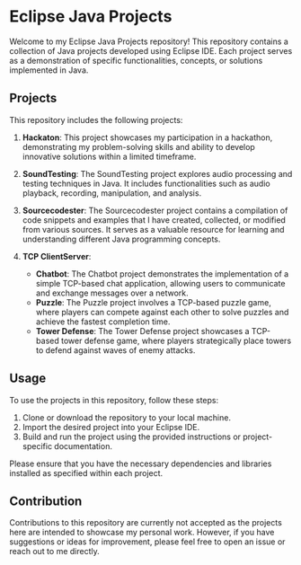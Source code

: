 # Eclipse Java Projects

Welcome to my Eclipse Java Projects repository! This repository contains a collection of Java projects developed using Eclipse IDE. Each project serves as a demonstration of specific functionalities, concepts, or solutions implemented in Java.

## Projects

This repository includes the following projects:

1. **Hackaton**: This project showcases my participation in a hackathon, demonstrating my problem-solving skills and ability to develop innovative solutions within a limited timeframe.

2. **SoundTesting**: The SoundTesting project explores audio processing and testing techniques in Java. It includes functionalities such as audio playback, recording, manipulation, and analysis.

3. **Sourcecodester**: The Sourcecodester project contains a compilation of code snippets and examples that I have created, collected, or modified from various sources. It serves as a valuable resource for learning and understanding different Java programming concepts.

4. **TCP ClientServer**:
   - **Chatbot**: The Chatbot project demonstrates the implementation of a simple TCP-based chat application, allowing users to communicate and exchange messages over a network.
   - **Puzzle**: The Puzzle project involves a TCP-based puzzle game, where players can compete against each other to solve puzzles and achieve the fastest completion time.
   - **Tower Defense**: The Tower Defense project showcases a TCP-based tower defense game, where players strategically place towers to defend against waves of enemy attacks.

## Usage

To use the projects in this repository, follow these steps:

1. Clone or download the repository to your local machine.
2. Import the desired project into your Eclipse IDE.
3. Build and run the project using the provided instructions or project-specific documentation.

Please ensure that you have the necessary dependencies and libraries installed as specified within each project.

## Contribution

Contributions to this repository are currently not accepted as the projects here are intended to showcase my personal work. However, if you have suggestions or ideas for improvement, please feel free to open an issue or reach out to me directly.
